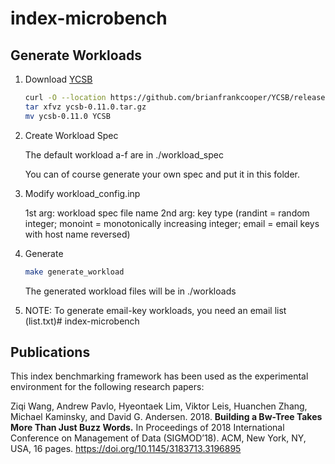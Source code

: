 # index-microbench

## Generate Workloads ## 

1. Download [YCSB](https://github.com/brianfrankcooper/YCSB/releases/latest)

   ```sh
   curl -O --location https://github.com/brianfrankcooper/YCSB/releases/download/0.11.0/ycsb-0.11.0.tar.gz
   tar xfvz ycsb-0.11.0.tar.gz
   mv ycsb-0.11.0 YCSB
   ``` 

2. Create Workload Spec 
 
   The default workload a-f are in ./workload_spec 
 
   You can of course generate your own spec and put it in this folder. 

3. Modify workload_config.inp

   1st arg: workload spec file name
   2nd arg: key type (randint = random integer; monoint = monotonically increasing integer; email = email keys with host name reversed)

4. Generate

   ```sh
   make generate_workload
   ```

   The generated workload files will be in ./workloads

5. NOTE: To generate email-key workloads, you need an email list (list.txt)# index-microbench 

## Publications ##

This index benchmarking framework has been used as the experimental environment for the following research papers:

Ziqi Wang, Andrew Pavlo, Hyeontaek Lim, Viktor Leis, Huanchen Zhang,
Michael Kaminsky, and David G. Andersen. 2018. **Building a Bw-Tree Takes
More Than Just Buzz Words.** In Proceedings of 2018 International Conference
on Management of Data (SIGMOD’18). ACM, New York, NY, USA, 16 pages.
https://doi.org/10.1145/3183713.3196895
